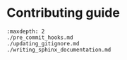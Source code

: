 # Contributing guide

```{toctree}
:maxdepth: 2
./pre_commit_hooks.md
./updating_gitignore.md
./writing_sphinx_documentation.md
```
